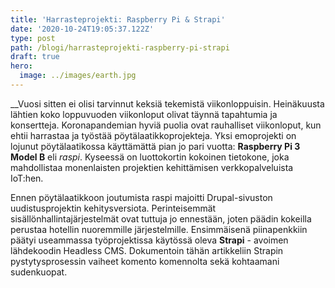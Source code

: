 ```yaml
---
title: 'Harrasteprojekti: Raspberry Pi & Strapi'
date: '2020-10-24T19:05:37.122Z'
type: post
path: /blogi/harrasteprojekti-raspberry-pi-strapi
draft: true
hero:
  image: ../images/earth.jpg
---
```

_<Intro>_Vuosi sitten ei olisi tarvinnut keksiä tekemistä viikonloppuisin. Heinäkuusta lähtien koko loppuvuoden viikonloput olivat täynnä tapahtumia ja konsertteja. Koronapandemian hyviä puolia ovat rauhalliset viikonloput, kun ehtii harrastaa ja työstää pöytälaatikkoprojekteja. Yksi emoprojekti on lojunut pöytälaatikossa käyttämättä pian jo pari vuotta: **Raspberry Pi 3 Model B** eli _raspi_. Kyseessä on luottokortin kokoinen tietokone, joka mahdollistaa monenlaisten projektien kehittämisen verkkopalveluista IoT:hen. 

Ennen pöytälaatikkoon joutumista raspi majoitti Drupal-sivuston uudistusprojektin kehitysversiota. Perinteisemmät sisällönhallintajärjestelmät ovat tuttuja jo ennestään, joten päädin kokeilla perustaa hotellin nuoremmille järjestelmille. Ensimmäisenä piinapenkkiin päätyi useammassa työprojektissa käytössä oleva **Strapi** - avoimen lähdekoodin Headless CMS. Dokumentoin tähän artikkeliin Strapin pystytysprosessin vaiheet komento komennolta sekä kohtaamani sudenkuopat._</Intro>_